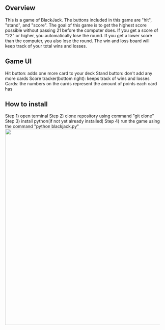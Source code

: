 ## Overview
  This is a game of BlackJack. The buttons included in this game are "hit", "stand", and "score". The goal of this game is to get the highest score possible without passing 21 before the computer does. If you get a score of "22" or higher, you automatically lose the round. If you get a lower score than the computer, you also lose the round. The win and loss board will keep track of your total wins and losses. 
## Game UI
Hit button: adds one more card to your deck
Stand button: don't add any more cards
Score tracker(bottom right): keeps track of wins and losses
Cards: the numbers on the cards represent the amount of points each card has
## How to install
Step 1) open terminal
Step 2) clone repository using command "git clone"
Step 3) install python(if not yet already installed)
Step 4) run the game using the command "python blackjack.py"
<img src="http://g.recordit.co/SJUzVzHbIK.gif" height=640 width=800><br>
